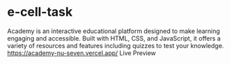 # e-cell-task
 Academy is an interactive educational platform designed to make learning engaging and accessible. Built with HTML, CSS, and JavaScript, it offers a variety of resources and features including quizzes to test your knowledge.
https://academy-nu-seven.vercel.app/   Live Preview
